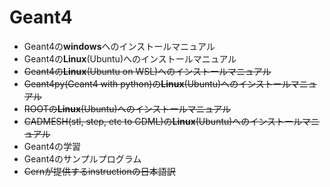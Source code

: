 # Geant4  
 - Geant4の**windows**へのインストールマニュアル
 - Geant4の**Linux**(Ubuntu)へのインストールマニュアル
 - ~~Geant4の**Linux**(Ubuntu on WSL)へのインストールマニュアル~~
 - ~~Geant4py(Geant4 with python)の**Linux**(Ubuntu)へのインストールマニュアル~~
 - ~~ROOTの**Linux**(Ubuntu)へのインストールマニュアル~~
 - ~~CADMESH(stl, step, etc to GDML)の**Linux**(Ubuntu)へのインストールマニュアル~~
 - Geant4の学習  
 - Geant4のサンプルプログラム  
 - ~~Cernが提供するinstructionの日本語訳~~  

